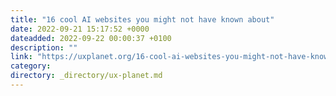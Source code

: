 ```yaml
---
title: "16 cool AI websites you might not have known about"
date: 2022-09-21 15:17:52 +0000
dateadded: 2022-09-22 00:00:37 +0100
description: ""
link: "https://uxplanet.org/16-cool-ai-websites-you-might-not-have-known-about-adb78619d379?source=rss----819cc2aaeee0---4"
category:
directory: _directory/ux-planet.md
---
```

